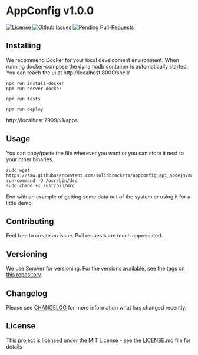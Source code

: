# AppConfig v1.0.0

[![License](http://img.shields.io/:license-mit-blue.svg)](http://doge.mit-license.org)
[![Github Issues](http://githubbadges.herokuapp.com/solidbrackets/appconfig_api_nodejs/issues.svg?style=flat-square)](https://github.com/solidbrackets/appconfig_api_nodejs/issues)
[![Pending Pull-Requests](http://githubbadges.herokuapp.com/solidbrackets/appconfig_api_nodejs/pulls.svg?style=flat-square)](https://github.com/solidbrackets/appconfig_api_nodejs/pulls)



## Installing

We recommend Docker for your local development environment. When running docker-compose the dynamodb container is automatically started. You can reach the ui at  http://localhost:8000/shell/

```
npm run install-docker
npm run server-docker

npm run tests

npm run deploy
```

http://localhost:7999/v1/apps

## Usage

You can copy/paste the file wherever you want or you can store it next to your other binaries.

```
sudo wget https://raw.githubusercontent.com/solidbrackets/appconfig_api_nodejs/master/docker-run-command -O /usr/bin/drc
sudo chmod +x /usr/bin/drc
```

End with an example of getting some data out of the system or using it for a little demo

## Contributing

Feel free to create an issue. Pull requests are much appreciated.

## Versioning

We use [SemVer](http://semver.org/) for versioning. For the versions available, see the [tags on this repository](https://github.com/solidbrackets/appconfig_api_nodejs/tags). 

## Changelog

Please see [CHANGELOG](CHANGELOG.md) for more information what has changed recently.

## License

This project is licensed under the MIT License - see the [LICENSE.md](LICENSE.md) file for details




















